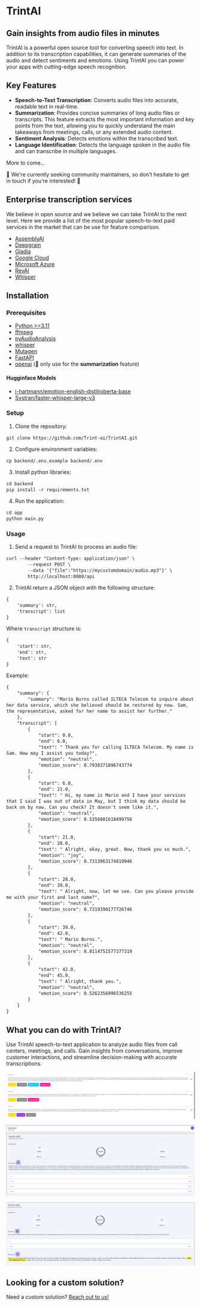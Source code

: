 # TrintAI

## **Gain insights from audio files in minutes**
TrintAI is a powerful open source tool for converting speech into text. In addition to its transcription capabilities, it can generate summaries of the audio and detect sentiments and emotions.
Using TrintAI you can power your apps with cutting-edge speech recognition.

## Key Features
- **Speech-to-Text Transcription**: Converts audio files into accurate, readable text in real-time.
- **Summarization**: Provides concise summaries of long audio files or transcripts. This feature extracts the most important information and key points from the text, allowing you to quickly understand the main takeaways from meetings, calls, or any extended audio content.
- **Sentiment Analysis**: Detects emotions within the transcribed text.
- **Language Identification**: Detects the language spoken in the audio file and can transcribe in multiple languages.

More to come...

📣 We're currently seeking community maintainers, so don't hesitate to get in touch if you're interested! 📣

## Enterprise transcription services
We believe in open source and we believe we can take TrintAI to the next level. Here we provide a list of the most popular speech-to-text paid services in the market that can be use for feature comparison.
- [AssemblyAI](https://www.assemblyai.com/)
- [Deepgram](https://deepgram.com/)
- [Gladia](https://gladia.io)
- [Google Cloud](https://cloud.google.com/speech-to-text)
- [Microsoft Azure](https://azure.microsoft.com/en-us/products/cognitive-services/speech-to-text)
- [RevAI](https://www.rev.ai/)
- [Whisper](https://openai.com/blog/introducing-chatgpt-and-whisper-apis)


## Installation

### Prerequisites
- [Python >=3.11](https://www.python.org/)
- [ffmpeg](https://www.ffmpeg.org/)
- [pyAudioAnalysis](https://github.com/tyiannak/pyAudioAnalysis)
- [whisper](https://github.com/SYSTRAN/faster-whisper)
- [Mutagen](https://github.com/quodlibet/mutagen)
- [FastAPI](https://fastapi.tiangolo.com/)
- [openai](https://platform.openai.com/docs/libraries/python-library) (📣 only use for the **summarization** feature)


#### Hugginface Models
- [j-hartmann/emotion-english-distilroberta-base](https://huggingface.co/j-hartmann/emotion-english-distilroberta-base)
- [Systran/faster-whisper-large-v3](https://huggingface.co/Systran/faster-whisper-large-v3)


### Setup

1. Clone the repository:
```
git clone https://github.com/Trint-ai/TrintAI.git
```

2. Configure environment variables:
```
cp backend/.env.example backend/.env
```

3. Install python libraries:
```
cd backend
pip install -r requirements.txt
```

4. Run the application:
```
cd app
python main.py
```

### Usage
1. Send a request to TrintAI to process an audio file:
```
curl --header "Content-Type: application/json" \
        --request POST \
        --data '{"file":"https://mycustomdomain/audio.mp3"}' \
        http://localhost:8000/api
```

2. TrintAI return a JSON object with the following structure:
```
{
    'summary': str,
    'transcript': list
}
```
Where `transcript` structure is:
```
{
    'start': str,
    'end': str,
    'text': str
}
```

Example:
```
{
    "summary": {
        "summary": "Mario Burns called ILTECA Telecom to inquire about her data service, which she believed should be restored by now. Sam, the representative, asked for her name to assist her further."
    },
    "transcript": [
        {
            "start": 0.0,
            "end": 6.0,
            "text": " Thank you for calling ILTECA Telecom. My name is Sam. How may I assist you today?",
            "emotion": "neutral",
            "emotion_score": 0.7938371896743774
        },
        {
            "start": 6.0,
            "end": 21.0,
            "text": " Hi, my name is Mario and I have your services that I said I was out of data in May, but I think my data should be back on by now. Can you check? It doesn't seem like it.",
            "emotion": "neutral",
            "emotion_score": 0.5356881618499756
        },
        {
            "start": 21.0,
            "end": 28.0,
            "text": " Alright, okay, great. Now, thank you so much.",
            "emotion": "joy",
            "emotion_score": 0.7313963174819946
        },
        {
            "start": 28.0,
            "end": 39.0,
            "text": " Alright, now, let me see. Can you please provide me with your first and last name?",
            "emotion": "neutral",
            "emotion_score": 0.7319390177726746
        },
        {
            "start": 39.0,
            "end": 42.0,
            "text": " Mario Burns.",
            "emotion": "neutral",
            "emotion_score": 0.8114751577377319
        },
        {
            "start": 42.0,
            "end": 45.0,
            "text": " Alright, thank you.",
            "emotion": "neutral",
            "emotion_score": 0.5262356996536255
        }
    ]
}
```

## What you can do with TrintAI?
Use TrintAI speech-to-text application to analyze audio files from call centers, meetings, and calls. Gain insights from conversations, improve customer interactions, and streamline decision-making with accurate transcriptions.

![Alt text](images/ui_1.png)

![Alt text](images/ui_2.png)

![Alt text](images/ui_3.png)

## Looking for a custom solution?
Need a custom solution? [Reach out to us!](mailto:albertollamaso@gmail.com)
